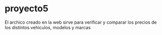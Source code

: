 # proyecto5
El archico creado en la web sirve para verificar y comparar los precios de los distintos vehiculos, modelos y marcas